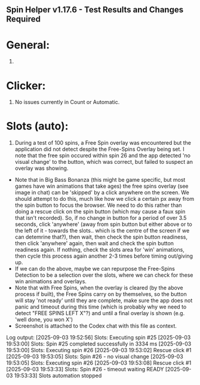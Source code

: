 ## Spin Helper v1.17.6 - Test Results and Changes Required


# General:
1. 

# Clicker:
1. No issues currently in Count or Automatic.

# Slots (auto):
1. During a test of 100 spins, a Free Spin overlay was encountered but the application did not detect despite the Free-Spins Overlay being set. I note that the free spin occured within spin 26 and the app detected 'no visual change' to the button, which was correct, but failed to suspect an overlay was showing.
- Note that in Big Bass Bonanza (this might be game specific, but most games have win animations that take ages) the free spins overlay (see image in chat) can be 'skipped' by a click anywhere on the screen. We should attempt to do this, much like how we click a certain px away from the spin button to focus the browser. We need to do this rather than doing a rescue click on the spin button (which may cause a faux spin that isn't recorded). So, if no change in button for a period of over 3.5 seconds, click 'anywhere' (away from spin button but either above or to the left of it - towards the slots.. which is the centre of the screen if we can detemrine that?), then wait, then check the spin button readiness, then click 'anywhere' again, then wait and check the spin button readiness again. If nothing, check the slots area for 'win' animations, then cycle this process again another 2-3 times before timing out/giving up.
- If we can do the above, maybe we can repurpose the Free-Spins Detection to be a selection over the slots, where we can check for these win animations and overlays.
- Note that with Free Spins, when the overlay is cleared (by the above process if built), the Free Spins carry on by themselves, so the button will stay 'not ready' until they are complete, make sure the app does not panic and timeout during this time (which is probably why we need to detect "FREE SPINS LEFT X"?) and until a final overlay is shown (e.g. 'well done, you won X')
- Screenshot is attached to the Codex chat with this file as context.

Log output:
[2025-09-03 19:52:56] Slots: Executing spin #25
[2025-09-03 19:53:00] Slots: Spin #25 completed successfully in 3334 ms
[2025-09-03 19:53:00] Slots: Executing spin #26
[2025-09-03 19:53:02] Rescue click #1
[2025-09-03 19:53:05] Slots: Spin #26 - no visual change
[2025-09-03 19:53:05] Slots: Executing spin #26
[2025-09-03 19:53:08] Rescue click #1
[2025-09-03 19:53:33] Slots: Spin #26 - timeout waiting READY
[2025-09-03 19:53:33] Slots automation stopped
